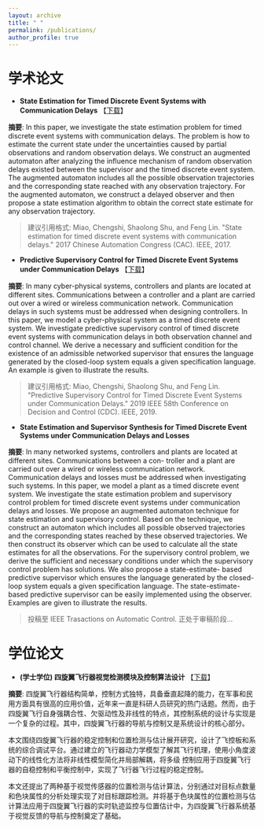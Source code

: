 ```yaml
---
layout: archive
title: " "
permalink: /publications/
author_profile: true
---
```


# 学术论文

- **State Estimation for Timed Discrete Event Systems with Communication Delays** 【[下载](http://miaochengshi.github.io/cn/TE_Submit_CAC.pdf)】

**摘要**: In this paper, we investigate the state estimation problem for timed discrete event systems with communication delays. The problem is how to estimate the current state under the uncertainties caused by partial observations and random observation delays. We construct an augmented automaton after analyzing the influence mechanism of random observation delays existed between the supervisor and the timed discrete event system. The augmented automaton includes all the possible observation trajectories and the corresponding state reached with any observation trajectory. For the augmented automaton, we construct a delayed observer and then propose a state estimation algorithm to obtain the correct state estimate for any observation trajectory.

> 建议引用格式: Miao, Chengshi, Shaolong Shu, and Feng Lin. "State estimation for timed discrete event systems with communication delays." 2017 Chinese Automation Congress (CAC). IEEE, 2017.


- **Predictive Supervisory Control for Timed Discrete Event Systems under Communication Delays** 【[下载](http://miaochengshi.github.io/cn/Submit.pdf)】

**摘要**: In many cyber-physical systems, controllers and plants are located at different sites. Communications between a controller and a plant are carried out over a wired or wireless communication network. Communication delays in such systems must be addressed when designing controllers. In this paper, we model a cyber-physical system as a timed discrete event system. We investigate predictive supervisory control of timed discrete event systems with communication delays in both observation channel and control channel. We derive a necessary and sufficient condition for the existence of an admissible networked supervisor that ensures the language generated by the closed-loop system equals a given specification language. An example is given to illustrate the results.

> 建议引用格式: Miao, Chengshi, Shaolong Shu, and Feng Lin. "Predictive Supervisory Control for Timed Discrete Event Systems under Communication Delays." 2019 IEEE 58th Conference on Decision and Control (CDC). IEEE, 2019.

- **State Estimation and Supervisor Synthesis for Timed Discrete Event Systems under Communication Delays and Losses**

**摘要**: In many networked systems, controllers and plants are located at different sites. Communications between a con- troller and a plant are carried out over a wired or wireless communication network. Communication delays and losses must be addressed when investigating such systems. In this paper, we model a plant as a timed discrete event system. We investigate the state estimation problem and supervisory control problem for timed discrete event systems under communication delays and losses. We propose an augmented automaton technique for state estimation and supervisory control. Based on the technique, we construct an automaton which includes all possible observed trajectories and the corresponding states reached by these observed trajectories. We then construct its observer which can be used to calculate all the state estimates for all the observations. For the supervisory control problem, we derive the sufficient and necessary conditions under which the supervisory control problem has solutions. We also propose a state-estimate- based predictive supervisor which ensures the language generated by the closed-loop system equals a given specification language. The state-estimate-based predictive supervisor can be easily implemented using the observer. Examples are given to illustrate the results.

> 投稿至 IEEE Trasactions on Automatic Control. 正处于审稿阶段...

# 学位论文

- **(学士学位) 四旋翼飞行器视觉检测模块及控制算法设计** 【[下载](http://miaochengshi.github.io/cn/Thesis.pdf)】

**摘要**: 四旋翼飞行器结构简单，控制方式独特，具备垂直起降的能力，在军事和民用方面具有很高的应用价值，近年来一直是科研人员研究的热门话题。然而，由于四旋翼飞行自身强耦合性、欠驱动性及非线性的特点，其控制系统的设计与实现是一个复杂的过程。其中，四旋翼飞行器的导航与控制又是系统设计的核心部分。

本文围绕四旋翼飞行器的稳定控制和位置检测与估计展开研究，设计了飞控板和系统的综合调试平台。通过建立的飞行器动力学模型了解其飞行机理，使用小角度波动下的线性化方法将非线性模型简化并局部解耦，将多级 控制应用于四旋翼飞行器的自稳控制和平衡控制中，实现了飞行器飞行过程的稳定控制。

本文还提出了两种基于视觉传感器的位置检测与估计算法，分别通过对目标点数量和色块属性的分析处理实现了对目标跟踪检测。并将基于色块属性的位置检测与估计算法应用于四旋翼飞行器的实时轨迹监控与位置估计中，为四旋翼飞行器系统基于视觉反馈的导航与控制奠定了基础。

